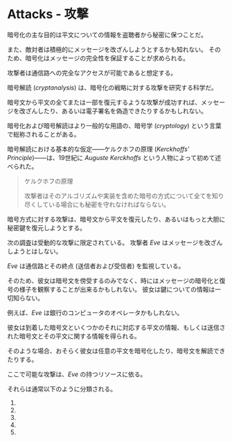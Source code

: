 # Attacks - 攻撃

暗号化の主な目的は平文についての情報を盗聴者から秘密に保つことだ。

また、敵対者は積極的にメッセージを改ざんしようとするかも知れない。
そのため、暗号化はメッセージの完全性を保証することが求められる。

攻撃者は通信路への完全なアクセスが可能であると想定する。

暗号解読 (_cryptanalysis_) は、暗号化の戦略に対する攻撃を研究する科学だ。

暗号文から平文の全てまたは一部を復元するような攻撃が成功すれば、メッセージを改ざんしたり、あるいは電子署名を偽造できたりするかもしれない。

暗号化および暗号解読はより一般的な用語の、暗号学 (_cryptology_) という言葉で総称されることがある。

暗号解読における基本的な仮定――ケルクホフの原理 (_Kerckhoffs' Principle_)――は、19世紀に _Auguste Kerckhoffs_ という人物によって初めて述べられた。

>  ケルクホフの原理
>
> 攻撃者はそのアルゴリズムや実装を含めた暗号の方式について全てを知り尽くしている場合にも秘密を守れなければならない。

暗号方式に対する攻撃は、暗号文から平文を復元したり、あるいはもっと大胆に秘密鍵を復元しようとする。

次の調査は受動的な攻撃に限定されている。
攻撃者 _Eve_ はメッセージを改ざんしようとはしない。

_Eve_ は通信路とその終点 (送信者および受信者) を監視している。

そのため、彼女は暗号文を傍受するのみでなく、時にはメッセージの暗号化と復号の様子を観察することが出来るかもしれない。
彼女は鍵についての情報は一切知らない。

例えば、_Eve_ は銀行のコンピュータのオペレータかもしれない。

彼女は到着した暗号文といくつかのそれに対応する平文の情報、もしくは送信された暗号文とその平文に関する情報を得られる。

そのような場合、おそらく彼女は任意の平文を暗号化したり、暗号文を解読できたりする。

ここで可能な攻撃は、_Eve_ の持つリソースに依る。

それらは通常以下のように分類される。

1.

1.

1.

1.

1.
